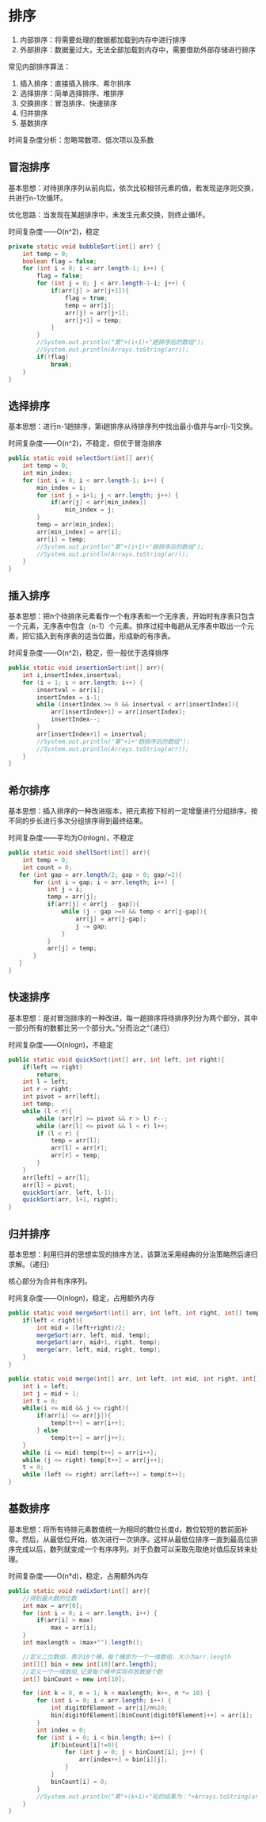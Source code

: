 # 排序

1. 内部排序：将需要处理的数据都加载到内存中进行排序
2. 外部排序：数据量过大，无法全部加载到内存中，需要借助外部存储进行排序

常见内部排序算法：

1. 插入排序：直接插入排序、希尔排序
2. 选择排序：简单选择排序、堆排序
3. 交换排序：冒泡排序、快速排序
4. 归并排序
5. 基数排序



时间复杂度分析：忽略常数项、低次项以及系数

## 冒泡排序

基本思想：对待排序序列从前向后，依次比较相邻元素的值，若发现逆序则交换，共进行n-1次循环。

优化思路：当发现在某趟排序中，未发生元素交换，则终止循环。

时间复杂度——O(n^2)，稳定

```java
private static void bubbleSort(int[] arr) {
    int temp = 0;
    boolean flag = false;
    for (int i = 0; i < arr.length-1; i++) {
        flag = false;
        for (int j = 0; j < arr.length-1-i; j++) {
            if(arr[j] > arr[j+1]){
                flag = true;
                temp = arr[j];
                arr[j] = arr[j+1];
                arr[j+1] = temp;
            }
        }
        //System.out.println("第"+(i+1)+"趟排序后的数组");
        //System.out.println(Arrays.toString(arr));
        if(!flag)
            break;
    }
}
```

## 选择排序

基本思想：进行n-1趟排序，第i趟排序从待排序列中找出最小值并与arr[i-1]交换。

时间复杂度——O(n^2)，不稳定，但优于冒泡排序

```java
public static void selectSort(int[] arr){
    int temp = 0;
    int min_index;
    for (int i = 0; i < arr.length-1; i++) {
        min_index = i;
        for (int j = i+1; j < arr.length; j++) {
            if(arr[j] < arr[min_index])
                min_index = j;
        }
        temp = arr[min_index];
        arr[min_index] = arr[i];
        arr[i] = temp;
        //System.out.println("第"+(i+1)+"趟排序后的数组");
        //System.out.println(Arrays.toString(arr));
    }
}
```

## 插入排序

基本思想：把n个待排序元素看作一个有序表和一个无序表，开始时有序表只包含一个元素，无序表中包含（n-1）个元素。排序过程中每趟从无序表中取出一个元素，把它插入到有序表的适当位置，形成新的有序表。

时间复杂度——O(n^2)，稳定，但一般优于选择排序

```java
public static void insertionSort(int[] arr){
    int i,insertIndex,insertval;
    for (i = 1; i < arr.length; i++) {
        insertval = arr[i];
        insertIndex = i-1;
        while (insertIndex >= 0 && insertval < arr[insertIndex]){
            arr[insertIndex+1] = arr[insertIndex];
            insertIndex--;
        }
        arr[insertIndex+1] = insertval;
        //System.out.println("第"+i+"趟排序后的数组");
        //System.out.println(Arrays.toString(arr));
    }
}
```

## 希尔排序

基本思想：插入排序的一种改进版本，把元素按下标的一定增量进行分组排序。按不同的步长进行多次分组排序得到最终结果。

时间复杂度——平均为O(nlogn)，不稳定

```java
public static void shellSort(int[] arr){
    int temp = 0;
    int count = 0;
   for (int gap = arr.length/2; gap > 0; gap/=2){
       for (int i = gap; i < arr.length; i++) {
           int j = i;
           temp = arr[j];
           if(arr[j] < arr[j - gap]){
               while (j - gap >=0 && temp < arr[j-gap]){
                   arr[j] = arr[j-gap];
                   j -= gap;
               }
           }
           arr[j] = temp;
       }
   }
}
```

## 快速排序

基本思想：是对冒泡排序的一种改进，每一趟排序将待排序列分为两个部分，其中一部分所有的数都比另一个部分大。”分而治之“（递归）

时间复杂度——O(nlogn)，不稳定

```java
public static void quickSort(int[] arr, int left, int right){
    if(left >= right)
        return;
    int l = left;
    int r = right;
    int pivot = arr[left];
    int temp;
    while (l < r){
        while (arr[r] >= pivot && r > l) r--;
        while (arr[l] <= pivot && l < r) l++;
        if (l < r) {
            temp = arr[l];
            arr[l] = arr[r];
            arr[r] = temp;
        }
    }
    arr[left] = arr[l];
    arr[l] = pivot;
    quickSort(arr, left, l-1);
    quickSort(arr, l+1, right);
}
```

## 归并排序

基本思想：利用归并的思想实现的排序方法，该算法采用经典的分治策略然后递归求解。（递归）

核心部分为合并有序序列。

时间复杂度——O(nlogn)，稳定，占用额外内存

```java
public static void mergeSort(int[] arr, int left, int right, int[] temp){
    if(left < right){
        int mid = (left+right)/2;
        mergeSort(arr, left, mid, temp);
        mergeSort(arr, mid+1, right, temp);
        merge(arr, left, mid, right, temp);
    }
}

public static void merge(int[] arr, int left, int mid, int right, int[] temp){
    int i = left;
    int j = mid + 1;
    int t = 0;
    while(i <= mid && j <= right){
        if(arr[i] <= arr[j]){
            temp[t++] = arr[i++];
        } else
            temp[t++] = arr[j++];
    }
    while (i <= mid) temp[t++] = arr[i++];
    while (j <= right) temp[t++] = arr[j++];
    t = 0;
    while (left <= right) arr[left++] = temp[t++];
}
```

## 基数排序

基本思想：将所有待排元素数值统一为相同的数位长度d，数位较短的数前面补零。然后，从最低位开始，依次进行一次排序。这样从最低位排序一直到最高位排序完成以后，数列就变成一个有序序列。对于负数可以采取先取绝对值后反转来处理。

时间复杂度——O(n*d)，稳定，占用额外内存

```java
public static void radixSort(int[] arr){
    //得到最大数的位数
    int max = arr[0];
    for (int i = 0; i < arr.length; i++) {
        if(arr[i] > max)
            max = arr[i];
    }
    int maxlength = (max+"").length();

    //定义二位数组，表示10个桶，每个桶即为一个一维数组，大小为arr.length
    int[][] bin = new int[10][arr.length];
    //定义一个一维数组,记录每个桶中实际存放数据个数
    int[] binCount = new int[10];

    for (int k = 0, n = 1; k < maxlength; k++, n *= 10) {
        for (int i = 0; i < arr.length; i++) {
            int digitOfElement = arr[i]/n%10;
            bin[digitOfElement][binCount[digitOfElement]++] = arr[i];
        }
        int index = 0;
        for (int i = 0; i < bin.length; i++) {
            if(binCount[i]!=0){
                for (int j = 0; j < binCount[i]; j++) {
                    arr[index++] = bin[i][j];
                }
            }
            binCount[i] = 0;
        }
        //System.out.println("第"+(k+1)+"轮的结果为："+Arrays.toString(arr));
    }
}
```